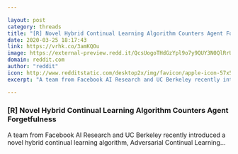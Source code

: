 ```yaml
---

layout: post
category: threads
title: "[R] Novel Hybrid Continual Learning Algorithm Counters Agent Forgetfulness"
date: 2020-03-25 18:17:43
link: https://vrhk.co/3amKQOu
image: https://external-preview.redd.it/QcsUogoTHdGzYpl9o7y9QUY3N0QlRrUvqX3wTIHieiA.jpg?width=550&height=287.958115183&auto=webp&crop=550:287.958115183,smart&s=f256795458c9611a8232a6f9df7f037c91691592
domain: reddit.com
author: "reddit"
icon: http://www.redditstatic.com/desktop2x/img/favicon/apple-icon-57x57.png
excerpt: "A team from Facebook AI Research and UC Berkeley recently introduced a novel hybrid continual learning algorithm, Adversarial Continual Learning..."

---
```


### [R] Novel Hybrid Continual Learning Algorithm Counters Agent Forgetfulness

A team from Facebook AI Research and UC Berkeley recently introduced a novel hybrid continual learning algorithm, Adversarial Continual Learning...